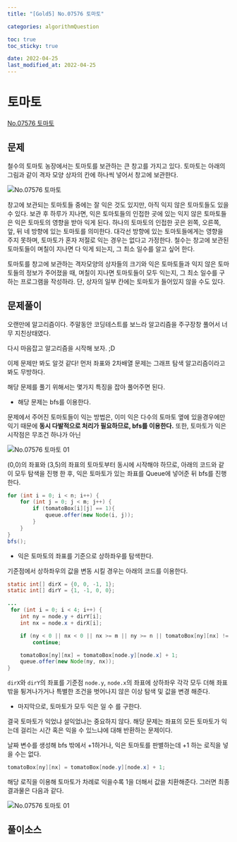 ```yaml
---
title: "[Gold5] No.07576 토마토"

categories: algorithmQuestion

toc: true
toc_sticky: true

date: 2022-04-25
last_modified_at: 2022-04-25
---
```


# 토마토

[No.07576 토마토](https://www.acmicpc.net/problem/7576)

## 문제

철수의 토마토 농장에서는 토마토를 보관하는 큰 창고를 가지고 있다. 토마토는 아래의 그림과 같이 격자 모양 상자의 칸에 하나씩 넣어서 창고에 보관한다.

![No.07576 토마토]({{site.url}}/assets/image/2022/2022-04-25/tomato.png)

창고에 보관되는 토마토들 중에는 잘 익은 것도 있지만, 아직 익지 않은 토마토들도 있을 수 있다. 보관 후 하루가 지나면, 익은 토마토들의 인접한 곳에 있는 익지 않은 토마토들은 익은 토마토의 영향을 받아 익게 된다. 하나의 토마토의 인접한 곳은 왼쪽, 오른쪽, 앞, 뒤 네 방향에 있는 토마토를 의미한다. 대각선 방향에 있는 토마토들에게는 영향을 주지 못하며, 토마토가 혼자 저절로 익는 경우는 없다고 가정한다. 철수는 창고에 보관된 토마토들이 며칠이 지나면 다 익게 되는지, 그 최소 일수를 알고 싶어 한다.

토마토를 창고에 보관하는 격자모양의 상자들의 크기와 익은 토마토들과 익지 않은 토마토들의 정보가 주어졌을 때, 며칠이 지나면 토마토들이 모두 익는지, 그 최소 일수를 구하는 프로그램을 작성하라. 단, 상자의 일부 칸에는 토마토가 들어있지 않을 수도 있다.

## 문제풀이

오랜만에 알고리즘이다. 주말동안 코딩테스트를 보느라 알고리즘을 주구장창 풀어서 너무 지친상태였다.

다시 마음잡고 알고리즘을 시작해 보자. ;D

이제 문제만 봐도 알것 같다! 먼저 좌표와 2차배열 문제는 그래프 탐색 알고리즘이라고 봐도 무방하다.

해당 문제를 풀기 위해서는 몇가지 특징을 잡아 풀어주면 된다.

- 해당 문제는 bfs를 이용한다. 

문제에서 주어진 토마토들이 익는 방법은, 이미 익은 다수의 토마토 옆에 있을경우에만 익기 때문에 **동시 다발적으로 처리가 필요하므로, bfs를 이용한다.**  또한, 토마토가 익은 시작점은 무조건 하나가 아닌

![No.07576 토마토 01]({{site.url}}/assets/image/2022/2022-04-25/tomato01.png)

(0,0)의 좌표와 (3,5)의 좌표의 토마토부터 동시에 시작해야 하므로, 아래의 코드와 같이 모두 탐색을 진행 한 후, 익은 토마토가 있는 좌표를 Queue에 넣어준 뒤 bfs를 진행한다.

```java
for (int i = 0; i < n; i++) {
    for (int j = 0; j < m; j++) {
        if (tomatoBox[i][j] == 1){
            queue.offer(new Node(i, j));
        }
    }
}
bfs();
```

- 익은 토마토의 좌표를 기준으로 상하좌우를 탐색한다.  

기준점에서 상하좌우의 값을 변동 시킬 경우는 아래의 코드를 이용한다.

```java
static int[] dirX = {0, 0, -1, 1};
static int[] dirY = {1, -1, 0, 0};

...
 for (int i = 0; i < 4; i++) {
    int ny = node.y + dirY[i];
    int nx = node.x + dirX[i];

    if (ny < 0 || nx < 0 || nx >= m || ny >= n || tomatoBox[ny][nx] != 0)
        continue;

    tomatoBox[ny][nx] = tomatoBox[node.y][node.x] + 1;
    queue.offer(new Node(ny, nx));
}
```

`dirX`와 `dirY`의 좌표를 기준점 `node.y`, `node.x`의 좌표에 상하좌우 각각 모두 더해 좌표 밖을 튕겨나가거나 특별한 조건을 벗어나지 않은 이상 탐색 및 값을 변경 해준다.

- 마지막으로, 토마토가 모두 익은 일 수 를 구한다. 

결국 토마토가 익었냐 설익었냐는 중요하지 않다. 해당 문제는 좌표의 모든 토마토가 익는데 걸리는 시간 혹은 익을 수 있느냐에 대해 반환하는 문제이다.

날짜 변수를 생성해 bfs 밖에서 +1하거나, 익은 토마토를 판별하는데 +1 하는 로직을 넣을 수는 없다.

```java
tomatoBox[ny][nx] = tomatoBox[node.y][node.x] + 1;
```

해당 로직을 이용해 토마토가 차례로 익을수록 1을 더해서 값을 치환해준다. 그러면 최종 결과물은 다음과 같다.

![No.07576 토마토 01]({{site.url}}/assets/image/2022/2022-04-25/tomato02.png)

## 풀이소스

<script src="https://gist.github.com/dh37789/4cb4ec3b46de89f70e8d8b0d0153f1be.js"></script>










